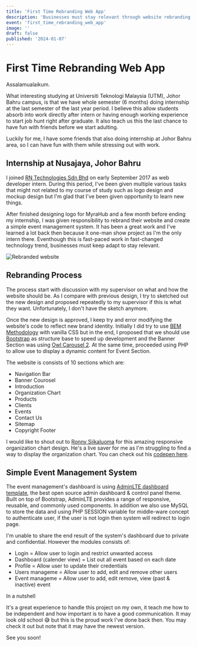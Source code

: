 ```yaml
---
title: 'First Time Rebranding Web App'
description: 'Businesses must stay relevant through website rebranding'
event: 'first_time_rebranding_web_app'
image: ''
draft: false
published: '2024-01-07'
---
```


# First Time Rebranding Web App

Assalamualaikum.

What interesting studying at Universiti Teknologi Malaysia (UTM), Johor Bahru campus, is that we have whole semester (6 months) doing internship at the last semester of the last year period. I believe this allow students absorb into work directly after intern or having enough working experience to start job hunt right after graduate. It also teach us this the last chance to have fun with friends before we start adulting.

Luckily for me, I have some friends that also doing internship at Johor Bahru area, so I can have fun with them while stressing out with work.

## Internship at Nusajaya, Johor Bahru

I joined [RN Technologies Sdn Bhd](https://rntechnologies.com.my/) on early September 2017 as web developer intern. During this period, I've been given multiple various tasks that might not related to my course of study such as logo design and mockup design but I'm glad that I've been given opportunity to learn new things.            
        
After finished designing logo for MyraHub and a few month before ending my internship, I was given responsibility to rebrand their website and create a simple event management system. It has been a great work and I've learned a lot back then because it one-man show project as I'm the only intern there. Eventhough this is fast-paced work in fast-changed technology trend, businesses must keep adapt to stay relevant.

![Rebranded website](/images/posts/pic-website-rebranded.png)

## Rebranding Process

The process start with discussion with my supervisor on what and how the website should be. As I compare with previous design, I try to sketched out the new design and proposed repeatedly to my supervisor if this is what they want. Unfortunately, I don't have the sketch anymore.

Once the new design is approved, I keep try and error modifying the website's code to reflect new brand identity. Initially I did try to use [BEM Methodology](https://getbem.com/) with vanilla CSS but in the end, I proposed that we should use [Bootstrap](https://getbootstrap.com/) as structure base to speed up development and the Banner Section was using [Owl Carousel 2](https://owlcarousel2.github.io/OwlCarousel2/). At the same time, proceeded using PHP to allow use to display a dynamic content for Event Section.

The website is consists of 10 sections which are:

- Navigation Bar
- Banner Courosel
- Introduction
- Organization Chart
- Products
- Clients
- Events
- Contact Us
- Sitemap
- Copyright Footer


I would like to shout out to [Ronny Siikaluoma](https://codepen.io/siiron) for this amazing responsive organization chart design. He's a live saver for me as I'm struggling to find a way to display the organization chart. You can check out his [codepen here](https://codepen.io/siiron/pen/DpJmwK).

## Simple Event Management System

The event management's dashboard is using [AdminLTE dashboard template](https://adminlte.io/), the best open source admin dashboard & control panel theme. Built on top of Bootstrap, AdminLTE provides a range of responsive, reusable, and commonly used components. In addition we also use MySQL to store the data and using PHP SESSION variable for middle-ware concept to authenticate user, if the user is not login then system will redirect to login page.

I'm unable to share the end result of the system's dashboard due to private and confidential. However the modules consists of:

- Login = Allow user to login and restrict unwanted access
- Dashboard (calender view) = List out all event based on each date
- Profile = Allow user to update their credentials
- Users manageme = Allow user to add, edit and remove other users
- Event manageme = Allow user to add, edit remove, view (past & inactive) event

In a nutshell

It's a great experience to handle this project on my own, it teach me how to be independent and how important is to have a good communication. It may look old school 😅 but this is the proud work I've done back then. You may check it out but note that it may have the newest version.

See you soon!